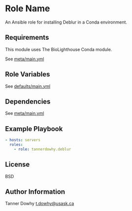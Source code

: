 Role Name
=========

An Ansible role for installing Deblur in a Conda environment. 

Requirements
------------

This module uses The BioLighthouse Conda module.

See [meta/main.yml](meta/main.yml)

Role Variables
--------------

See [defaults/main.yml](defaults/main.yml)

Dependencies
------------

See [meta/main.yml](meta/main.yml)

Example Playbook
----------------

```yml
- hosts: servers
  roles:
    - role: tannerdowhy.deblur
```

License
-------

BSD

Author Information
------------------

Tanner Dowhy <t.dowhy@usask.ca>
